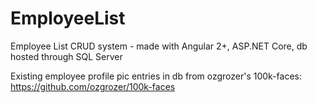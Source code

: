 # EmployeeList

Employee List CRUD system - made with Angular 2+, ASP.NET Core, db hosted through SQL Server

Existing employee profile pic entries in db from ozgrozer's 100k-faces: https://github.com/ozgrozer/100k-faces
